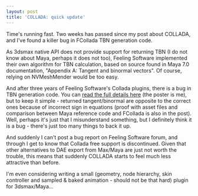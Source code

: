 ```yaml
---
layout: post
title: 'COLLADA: quick update'
---
```


Time's running fast. Two weeks has passed since my post about COLLADA, and I've found a killer bug in FCollada TBN generation code.

As 3dsmax native API does not provide support for returning TBN (I do not know about Maya, perhaps it does not too), Feeling Software implemented their own algorithm for TBN calculation, based on source found in Maya 7.0 documentation, "Appendix A: Tangent and binormal vectors". Of course, relying on NVMeshMender would be too easy.

And after three years of Feeling Software's Collada plugins, there is a bug in TBN generation code. You can [read the full details here](http://sourceforge.net/forum/forum.php?thread_id=1966038&forum_id=460918) (the poster is me), but to keep it simple - returned tangent/binormal are opposite to the correct ones because of incorrect sign in equations (proof with asset files and comparison between Maya reference code and FCollada is also in the post). Well, perhaps it's just that I misunderstand something, but I definitely think it is a bug - there's just too many things to back it up.

And suddenly I can't post a bug report on Feeling Software forum, and through I get to know that Collada free support is discontinued. Given that other alternatives to DAE export from Max/Maya are just not worth the trouble, this means that suddenly COLLADA starts to feel much less attractive than before.

I'm even considering writing a small (geometry, node hierarchy, skin controller and sampled & baked animation - should not be that hard) plugin for 3dsmax/Maya...
